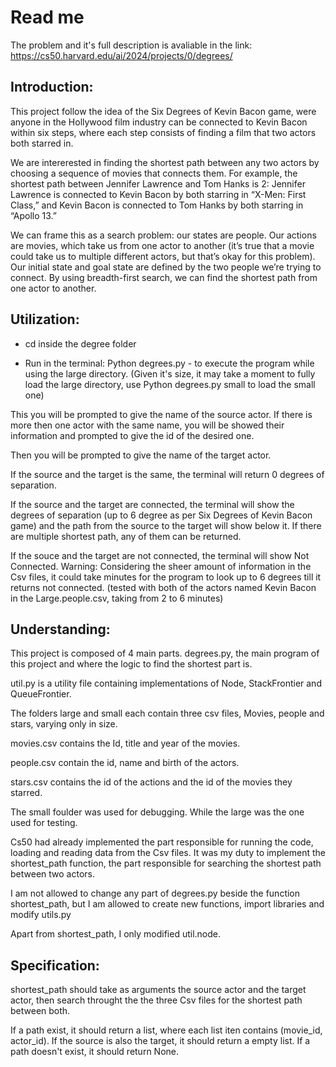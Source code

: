 # Read me

The problem and it's full description is avaliable in the link:
https://cs50.harvard.edu/ai/2024/projects/0/degrees/


## Introduction:

This project follow the idea of the Six Degrees of Kevin Bacon game, were anyone in the Hollywood film industry can be connected to Kevin Bacon within six steps, where each step consists of finding a film that two actors both starred in.

We are intererested in finding the shortest path between any two actors by choosing a sequence of movies that connects them. For example, the shortest path between Jennifer Lawrence and Tom Hanks is 2: Jennifer Lawrence is connected to Kevin Bacon by both starring in “X-Men: First Class,” and Kevin Bacon is connected to Tom Hanks by both starring in “Apollo 13.”

We can frame this as a search problem: our states are people. Our actions are movies, which take us from one actor to another (it’s true that a movie could take us to multiple different actors, but that’s okay for this problem). Our initial state and goal state are defined by the two people we’re trying to connect. By using breadth-first search, we can find the shortest path from one actor to another.

## Utilization:

* cd inside the degree folder

* Run in the terminal: Python degrees.py - to execute the program while using the large directory. (Given it's size, it may take a moment to fully load the large directory, use Python degrees.py small to load the small one)

This you will be prompted to give the name of the source actor. If there is more then one actor with the same name, you will be showed their information and prompted to give the id of the desired one.

Then you will be prompted to give the name of the target actor.

If the source and the target is the same, the terminal will return 0 degrees of separation.

If the source and the target are connected, the terminal will show the degrees of separation (up to 6 degree as per Six Degrees of Kevin Bacon game) and the path from the source to the target will show below it. If there are multiple shortest path, any of them can be returned.

If the souce and the target are not connected, the terminal will show Not Connected. Warning: Considering the sheer amount of information in the Csv files, it could take minutes for the program to look up to 6 degrees till it returns not connected. (tested with both of the actors named Kevin Bacon in the Large.people.csv, taking from 2 to 6 minutes)

## Understanding:

This project is composed of 4 main parts. degrees.py, the main program of this project and where the logic to find the shortest part is. 

util.py is a utility file containing implementations of Node, StackFrontier and QueueFrontier.

The folders large and small each contain three csv files, Movies, people and stars, varying only in size. 

movies.csv contains the Id, title and year of the movies. 

people.csv contain the id, name and birth of the actors. 

stars.csv contains the id of the actions and the id of the movies they starred. 

The small foulder was used for debugging. While the large was the one used for testing.

Cs50 had already implemented the part responsible for running the code, loading and reading data from the Csv files. It was my duty to implement the shortest_path function, the part responsible for searching the shortest path between two actors.

I am not allowed to change any part of degrees.py beside the function shortest_path, but I am allowed to create new functions, import libraries and modify utils.py

Apart from shortest_path, I only modified util.node.

## Specification:

shortest_path should take as arguments the source actor and the target actor, then search throught the the three Csv files for the shortest path between both. 

If a path exist, it should return a list, where each list iten contains (movie_id, actor_id). If the source is also the target, it should return a empty list. If a path doesn't exist, it should return None.








